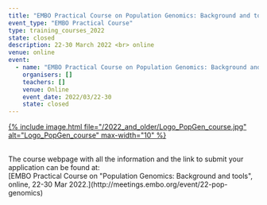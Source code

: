 ```yaml
---
title: "EMBO Practical Course on Population Genomics: Background and tools"
event_type: "EMBO Practical Course"
type: training_courses_2022
state: closed
description: 22-30 March 2022 <br> online
venue: online
event:
  - name: "EMBO Practical Course on Population Genomics: Background and tools"
    organisers: []
    teachers: []
    venue: Online
    event_date: 2022/03/22-30
    state: closed
---
```



[{% include image.html file="/2022_and_older/Logo_PopGen_course.jpg" alt="Logo_PopGen_course" max-width="10" %}](https://meetings.embo.org/event/22-pop-genomics)

<br>
The course webpage with all the information and the link to submit your application can be found at:<br>
[EMBO Practical Course on "Population Genomics&#58; Background and tools", online, 22-30 Mar 2022.](http://meetings.embo.org/event/22-pop-genomics)
<br>
